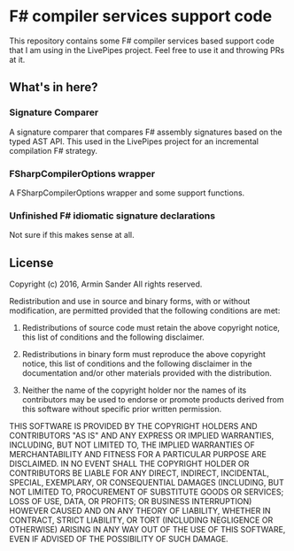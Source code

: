 # F# compiler services support code

This repository contains some F# compiler services based support code that I am using in the LivePipes project. Feel free to use it and throwing PRs at it.

## What's in here?

### Signature Comparer

A signature comparer that compares F# assembly signatures based on the typed AST API. This used in the LivePipes project for an incremental compilation F# strategy.

### FSharpCompilerOptions wrapper

A FSharpCompilerOptions wrapper and some support functions.

### Unfinished F# idiomatic signature declarations

Not sure if this makes sense at all.

## License

Copyright (c) 2016, Armin Sander
All rights reserved.

Redistribution and use in source and binary forms, with or without modification, are permitted provided that the following conditions are met:

1. Redistributions of source code must retain the above copyright notice, this list of conditions and the following disclaimer.

2. Redistributions in binary form must reproduce the above copyright notice, this list of conditions and the following disclaimer in the documentation and/or other materials provided with the distribution.

3. Neither the name of the copyright holder nor the names of its contributors may be used to endorse or promote products derived from this software without specific prior written permission.

THIS SOFTWARE IS PROVIDED BY THE COPYRIGHT HOLDERS AND CONTRIBUTORS "AS IS" AND ANY EXPRESS OR IMPLIED WARRANTIES, INCLUDING, BUT NOT LIMITED TO, THE IMPLIED WARRANTIES OF MERCHANTABILITY AND FITNESS FOR A PARTICULAR PURPOSE ARE DISCLAIMED. IN NO EVENT SHALL THE COPYRIGHT HOLDER OR CONTRIBUTORS BE LIABLE FOR ANY DIRECT, INDIRECT, INCIDENTAL, SPECIAL, EXEMPLARY, OR CONSEQUENTIAL DAMAGES (INCLUDING, BUT NOT LIMITED TO, PROCUREMENT OF SUBSTITUTE GOODS OR SERVICES; LOSS OF USE, DATA, OR PROFITS; OR BUSINESS INTERRUPTION) HOWEVER CAUSED AND ON ANY THEORY OF LIABILITY, WHETHER IN CONTRACT, STRICT LIABILITY, OR TORT (INCLUDING NEGLIGENCE OR OTHERWISE) ARISING IN ANY WAY OUT OF THE USE OF THIS SOFTWARE, EVEN IF ADVISED OF THE POSSIBILITY OF SUCH DAMAGE.

